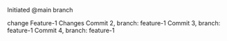 Initiated @main branch

change
Feature-1 Changes
Commit 2, branch: feature-1
Commit 3, branch: feature-1
Commit 4, branch: feature-1
